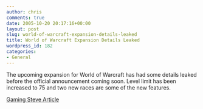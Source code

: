 ```yaml
---
author: chris
comments: true
date: 2005-10-20 20:17:16+00:00
layout: post
slug: world-of-warcraft-expansion-details-leaked
title: World of Warcraft Expansion Details Leaked
wordpress_id: 182
categories:
- General
---
```


The upcoming expansion for World of Warcraft has had some details leaked before the official announcement coming soon. Level limit has been increased to 75 and two new races are some of the new features.

[Gaming Steve Article](http://www.gamingsteve.com/archives/2005/10/world_of_warcra_1.php)

